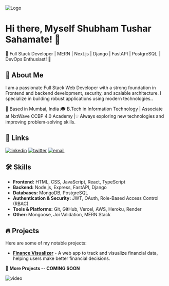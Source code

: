 
![Logo](https://lh3.googleusercontent.com/pw/AP1GczO0q_uXSkHbcpWutugNhxdq4yi58AB8EEceJwG364fSFsG75yb37JRx574TO2gj7ZlqOtUOuwxSjUh44paGdoIQEJhE3EfBRsJSWIRiPdQGiZCF8hPFXmfCXT4G_fIjOox1bgz3Om4sXajGgqlmCNKU=w1584-h396-s-no-gm?authuser=0)


# Hi there, Myself Shubham Tushar Sahamate! 👋


🚀 Full Stack Developer | MERN | Next.js | Django | FastAPI | PostgreSQL | DevOps Enthusiast! 👋
## 🚀 About Me

I am a passionate Full Stack Web Developer with a strong foundation in Frontend and backend development, security, and scalable architecture. I specialize in building robust applications using modern technologies..

📍 Based in Mumbai, India 🎓 B.Tech in Information Technology | Associate at NxtWave CCBP 4.0  Academy |💡 Always exploring new technologies and improving problem-solving skills.


## 🔗 Links
[![linkedin](https://img.shields.io/badge/linkedin-0A66C2?style=for-the-badge&logo=linkedin&logoColor=white)](www.linkedin.com/in/shubham-sahamate)
[![twitter](https://img.shields.io/badge/twitter-1DA1F2?style=for-the-badge&logo=twitter&logoColor=white)](https://x.com/ShubhamSahamate)
[![email](https://img.shields.io/badge/email-D14836?style=for-the-badge&logo=gmail&logoColor=white)](mailto:ssahamate2020@gmail.com)



## 🛠 Skills
- **Frontend:** HTML, CSS, JavaScript, React, TypeScript  
- **Backend:** Node.js, Express, FastAPI, Django  
- **Databases:** MongoDB, PostgreSQL  
- **Authentication & Security:** JWT, OAuth, Role-Based Access Control (RBAC)  
- **Tools & Platforms:** Git, GitHub, Vercel, AWS, Heroku, Render  
- **Other:** Mongoose, Joi Validation, MERN Stack  
## 🔥 Projects  

Here are some of my notable projects:  
 
- **[Finance Visualizer](https://finance-visualizer-seven.vercel.app/)** - A web app to track and visualize financial data, helping users make better financial decisions.  
  

🚀 **More Projects -- COMING SOON** 


![video](https://media4.giphy.com/media/v1.Y2lkPTc5MGI3NjExdmIwMWY3MmxmenoxOHZtMTJidTZtc25iYXdhemx5ajBkbTNlajZnZCZlcD12MV9pbnRlcm5hbF9naWZfYnlfaWQmY3Q9Zw/78XCFBGOlS6keY1Bil/giphy.gif) 
